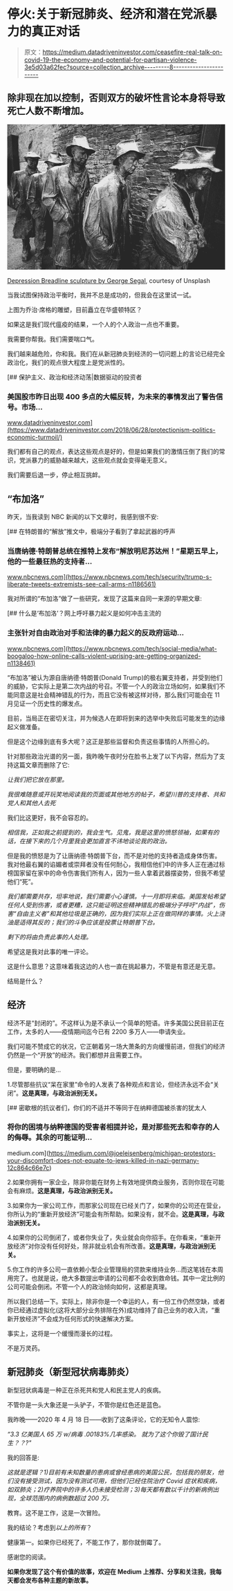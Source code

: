 # 停火:关于新冠肺炎、经济和潜在党派暴力的真正对话

> 原文：<https://medium.datadriveninvestor.com/ceasefire-real-talk-on-covid-19-the-economy-and-potential-for-partisan-violence-3e5d03a62fec?source=collection_archive---------8----------------------->

## 除非现在加以控制，否则双方的破坏性言论本身将导致死亡人数不断增加。

![](img/a8b499183177fff8d3fb3aeb5c1fb516.png)

[Depression Breadline sculpture by George Segal](https://www.google.com/url?sa=i&url=https%3A%2F%2Fwww.alamy.com%2Fthe-depression-breadline-sculpture-by-george-segal-part-of-the-fdr-memorial-washington-dc-usa-image209668757.html&psig=AOvVaw0yF0BHyCSf_EpzjBkIgvFf&ust=1587394151753000&source=images&cd=vfe&ved=0CA0QjhxqFwoTCIDP55be9OgCFQAAAAAdAAAAABAY), courtesy of Unsplash

当我试图保持政治平衡时，我并不总是成功的，但我会在这里试一试。

上图为乔治·席格的雕塑，目前矗立在华盛顿特区？

如果这是我们现代瘟疫的结果，一个人的个人政治一点也不重要。

我需要你帮我。我们需要喘口气。

我们越来越危险，你和我。我们在从新冠肺炎到经济的一切问题上的言论已经完全政治化，我们的观点很大程度上是党派性的。

[](https://www.datadriveninvestor.com/2018/06/28/protectionism-politics-economic-turmoil/) [## 保护主义、政治和经济动荡|数据驱动的投资者

### 美国股市昨日出现 400 多点的大幅反转，为未来的事情发出了警告信号。市场…

www.datadriveninvestor.com](https://www.datadriveninvestor.com/2018/06/28/protectionism-politics-economic-turmoil/) 

我们都有自己的观点，表达这些观点是好的，但是如果我们的激情压倒了我们的常识，党派暴力的威胁越来越大，这些观点就会变得毫无意义。

我们需要后退一步，停止相互挑衅。

## “布加洛”

昨天，当我读到 NBC 新闻的以下文章时，我感到很不安:

[](https://www.nbcnews.com/tech/security/trump-s-liberate-tweets-extremists-see-call-arms-n1186561) [## 在特朗普的“解放”推文中，极端分子看到了拿起武器的呼声

### 当唐纳德·特朗普总统在推特上发布“解放明尼苏达州！”星期五早上，他的一些最狂热的支持者…

www.nbcnews.com](https://www.nbcnews.com/tech/security/trump-s-liberate-tweets-extremists-see-call-arms-n1186561) 

我对所谓的“布加洛”做了一些研究，发现了这篇来自同一来源的早期文章:

[](https://www.nbcnews.com/tech/social-media/what-boogaloo-how-online-calls-violent-uprising-are-getting-organized-n1138461) [## 什么是‘布加洛’？网上呼吁暴力起义是如何冲击主流的

### 主张针对自由政治对手和法律的暴力起义的反政府运动…

www.nbcnews.com](https://www.nbcnews.com/tech/social-media/what-boogaloo-how-online-calls-violent-uprising-are-getting-organized-n1138461) 

“布加洛”被认为源自唐纳德·特朗普(Donald Trump)的极右翼支持者，并受到他们的威胁，它实际上是第二次内战的号召。不管一个人的政治立场如何，如果我们不能同意这是社会精神错乱的行为，而且它没有被这样对待，那么我们可能会在 11 月见证一个历史性的爆发点。

目前，当局正在密切关注，并为候选人在即将到来的选举中失败后可能发生的边缘起义做准备。

但是这个边缘到底有多大呢？这正是那些监督和负责这些事情的人所担心的。

针对那些政治光谱的另一面，我昨晚午夜时分在脸书上发了以下内容，然后为了支持这篇文章而删除了它:

*让我们把它放在那里。*

*我很难随意或开玩笑地阅读我的页面或其他地方的帖子，希望川普的支持者、共和党人和其他人去死*

我们比这更好，我不会容忍的。

*相信我，正如我之前提到的，我会生气。见鬼，我是这里的愤怒领袖，如果有的话，在接下来的几个月里我会更加直言不讳地谈论我的政治。*

但是我的愤怒是为了让唐纳德·特朗普下台，而不是对他的支持者造成身体伤害。我对他最右翼的谄媚者或崇拜者没有任何耐心，我相信他们中的许多人正在通过标榜国家留在家中的命令伤害我们所有人，因为一些人拿着武器摆姿势，但我不希望他们“死”。

*我们都需要共存，坦率地说，我们需要小心谨慎。十一月即将来临。美国发帖希望任何人受到伤害，或者更糟，这只能证明这些精神错乱的极端分子呼吁“内战”，伤害“自由主义者”和其他垃圾是正确的，因为我们实际上正在做同样的事情。火上浇油是适得其反的；我们的斗争应该是投票让特朗普下台。*

*剩下的将由负责此事的人处理。*

希望这是我对此事的唯一评论。

这是什么意思？这意味着我这边的人也一直在挑起暴力，不管是有意还是无意。

结局是什么？

## 经济

经济不是“封闭的”。不这样认为是不承认一个简单的短语。许多美国公民目前正在工作，太多的人——疫情期间迄今已有 2200 多万人——申请失业。

我们可能不赞成它的状况，它正朝着另一场大萧条的方向缓慢前进，但我们的经济仍然是一个“开放”的经济。我们都想并且需要工作。

但是，要明确的是…

1.尽管那些抗议“呆在家里”命令的人发表了各种观点和言论，但经济永远不会“关闭”。**这是真理，与政治派别无关。**

[](https://medium.com/@joeleisenberg/michigan-protestors-your-discomfort-does-not-equate-to-jews-killed-in-nazi-germany-12c864c66e7c) [## 密歇根的抗议者们，你们的不适并不等同于在纳粹德国被杀害的犹太人

### 将你的困境与纳粹德国的受害者相提并论，是对那些死去和幸存的人的侮辱。其余的可能证明…

medium.com](https://medium.com/@joeleisenberg/michigan-protestors-your-discomfort-does-not-equate-to-jews-killed-in-nazi-germany-12c864c66e7c) 

2.如果你拥有一家企业，除非你能在财务上有效地提供商业服务，否则你现在可能会有麻烦。**这是真理，与政治派别无关。**

3.如果你为一家公司工作，而那家公司现在已经关门了，如果你的公司还在营业，你所认为的“重新开放经济”可能会有所帮助。如果没有，就不会。**这是真理，与政治派别无关。**

4.如果你的公司倒闭了，或者你失业了，失业就会向你招手。在你看来，“重新开放经济”对你没有任何好处，除非就业机会有所改善。**这是真理，与政治派别无关。**

5.你工作的许多公司一直依赖小型企业管理局的贷款来维持业务…而这笔钱在本周用完了。也就是说，绝大多数提出申请的公司都不会收到救命钱。其中一定比例的公司可能会倒闭。不管一个人的政治倾向如何，这都是真理。

所以我们总结一下。实际上，除非你是一个幸运的人，有一份工作仍然空缺，或者你已经通过虚拟化(这将大部分业务排除在外)成功维持了自己业务的收入流，“重新开放经济”不会成为任何形式的快速解决方案。

事实上，这将是一个缓慢而漫长的过程。

不是万灵药。

## 新冠肺炎（新型冠状病毒肺炎）

新型冠状病毒是一种正在杀死共和党人和民主党人的疾病。

不管你是一头大象还是一头驴子，不管你是红色还是蓝色。

我昨晚——2020 年 4 月 18 日——收到了这条评论，它的无知令人震惊:

*“3.3 亿美国人
65 万 w/病毒
.00183%几率感染。
就为了这个你毁了国计民生？？?"*

我的回答是:

*这就是逻辑？1)目前有未知数量的患病或曾经患病的美国公民，包括我的朋友，他们没有接受测试，因为没有测试可用，但他们已经住院治疗 Covid 症状和疾病，如双肺炎；2)疗养院中的许多人仍未接受检测；3)每天都有数以千计的新病例出现，全球范围内的病例数超过 200 万。*

教育。这不是工作，这是一次冒险。

我的结论？考虑到*以上的所有*？

健康第一。如果你已经死了，不能工作了，那你就倒霉了。

感谢您的阅读。

**如果你发现了这个有价值的故事，欢迎在 Medium 上推荐、分享和关注我，我每天都会发布各种主题的新故事。**